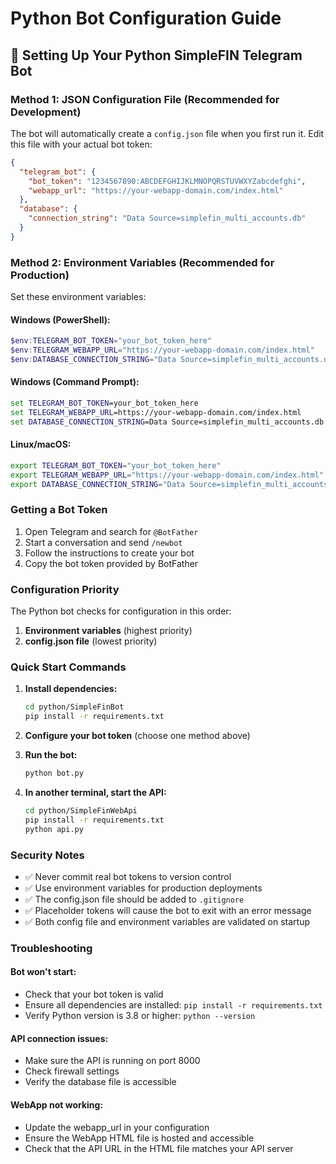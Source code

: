 # Python Bot Configuration Guide

## 🐍 Setting Up Your Python SimpleFIN Telegram Bot

### Method 1: JSON Configuration File (Recommended for Development)

The bot will automatically create a `config.json` file when you first run it. Edit this file with your actual bot token:

```json
{
  "telegram_bot": {
    "bot_token": "1234567890:ABCDEFGHIJKLMNOPQRSTUVWXYZabcdefghi",
    "webapp_url": "https://your-webapp-domain.com/index.html"
  },
  "database": {
    "connection_string": "Data Source=simplefin_multi_accounts.db"
  }
}
```

### Method 2: Environment Variables (Recommended for Production)

Set these environment variables:

#### Windows (PowerShell):
```powershell
$env:TELEGRAM_BOT_TOKEN="your_bot_token_here"
$env:TELEGRAM_WEBAPP_URL="https://your-webapp-domain.com/index.html"
$env:DATABASE_CONNECTION_STRING="Data Source=simplefin_multi_accounts.db"
```

#### Windows (Command Prompt):
```cmd
set TELEGRAM_BOT_TOKEN=your_bot_token_here
set TELEGRAM_WEBAPP_URL=https://your-webapp-domain.com/index.html
set DATABASE_CONNECTION_STRING=Data Source=simplefin_multi_accounts.db
```

#### Linux/macOS:
```bash
export TELEGRAM_BOT_TOKEN="your_bot_token_here"
export TELEGRAM_WEBAPP_URL="https://your-webapp-domain.com/index.html"
export DATABASE_CONNECTION_STRING="Data Source=simplefin_multi_accounts.db"
```

### Getting a Bot Token

1. Open Telegram and search for `@BotFather`
2. Start a conversation and send `/newbot`
3. Follow the instructions to create your bot
4. Copy the bot token provided by BotFather

### Configuration Priority

The Python bot checks for configuration in this order:
1. **Environment variables** (highest priority)
2. **config.json file** (lowest priority)

### Quick Start Commands

1. **Install dependencies:**
   ```bash
   cd python/SimpleFinBot
   pip install -r requirements.txt
   ```

2. **Configure your bot token** (choose one method above)

3. **Run the bot:**
   ```bash
   python bot.py
   ```

4. **In another terminal, start the API:**
   ```bash
   cd python/SimpleFinWebApi
   pip install -r requirements.txt
   python api.py
   ```

### Security Notes

- ✅ Never commit real bot tokens to version control
- ✅ Use environment variables for production deployments
- ✅ The config.json file should be added to `.gitignore`
- ✅ Placeholder tokens will cause the bot to exit with an error message
- ✅ Both config file and environment variables are validated on startup

### Troubleshooting

#### Bot won't start:
- Check that your bot token is valid
- Ensure all dependencies are installed: `pip install -r requirements.txt`
- Verify Python version is 3.8 or higher: `python --version`

#### API connection issues:
- Make sure the API is running on port 8000
- Check firewall settings
- Verify the database file is accessible

#### WebApp not working:
- Update the webapp_url in your configuration
- Ensure the WebApp HTML file is hosted and accessible
- Check that the API URL in the HTML file matches your API server
